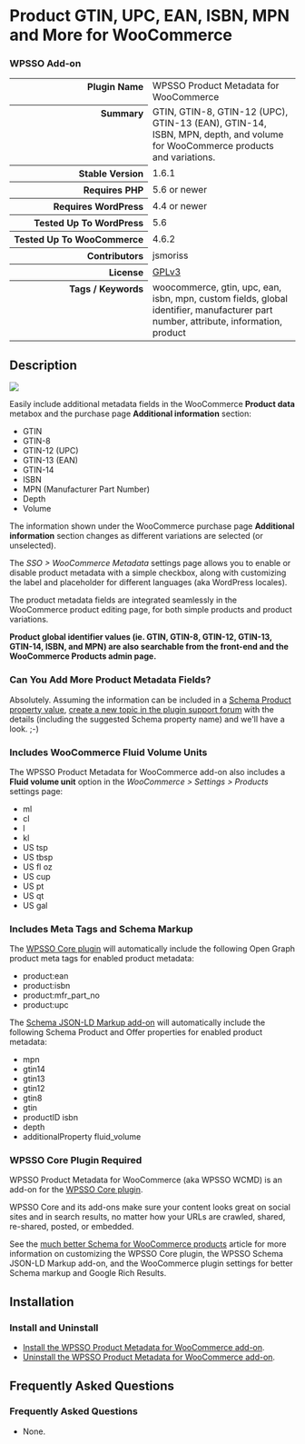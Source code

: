 <h1>Product GTIN, UPC, EAN, ISBN, MPN and More for WooCommerce</h1><h3>WPSSO Add-on</h3>

<table>
<tr><th align="right" valign="top" nowrap>Plugin Name</th><td>WPSSO Product Metadata for WooCommerce</td></tr>
<tr><th align="right" valign="top" nowrap>Summary</th><td>GTIN, GTIN-8, GTIN-12 (UPC), GTIN-13 (EAN), GTIN-14, ISBN, MPN, depth, and volume for WooCommerce products and variations.</td></tr>
<tr><th align="right" valign="top" nowrap>Stable Version</th><td>1.6.1</td></tr>
<tr><th align="right" valign="top" nowrap>Requires PHP</th><td>5.6 or newer</td></tr>
<tr><th align="right" valign="top" nowrap>Requires WordPress</th><td>4.4 or newer</td></tr>
<tr><th align="right" valign="top" nowrap>Tested Up To WordPress</th><td>5.6</td></tr>
<tr><th align="right" valign="top" nowrap>Tested Up To WooCommerce</th><td>4.6.2</td></tr>
<tr><th align="right" valign="top" nowrap>Contributors</th><td>jsmoriss</td></tr>
<tr><th align="right" valign="top" nowrap>License</th><td><a href="https://www.gnu.org/licenses/gpl.txt">GPLv3</a></td></tr>
<tr><th align="right" valign="top" nowrap>Tags / Keywords</th><td>woocommerce, gtin, upc, ean, isbn, mpn, custom fields, global identifier, manufacturer part number, attribute, information, product</td></tr>
</table>

<h2>Description</h2>

<p style="margin:0;"><img class="readme-icon" src="https://surniaulula.github.io/wpsso-wc-metadata/assets/icon-256x256.png"></p>

<p>Easily include additional metadata fields in the WooCommerce <strong>Product data</strong> metabox and the purchase page <strong>Additional information</strong> section:</p>

<ul>
<li>GTIN</li>
<li>GTIN-8</li>
<li>GTIN-12 (UPC)</li>
<li>GTIN-13 (EAN)</li>
<li>GTIN-14</li>
<li>ISBN</li>
<li>MPN (Manufacturer Part Number)</li>
<li>Depth</li>
<li>Volume</li>
</ul>

<p>The information shown under the WooCommerce purchase page <strong>Additional information</strong> section changes as different variations are selected (or unselected).</p>

<p>The <em>SSO &gt; WooCommerce Metadata</em> settings page allows you to enable or disable product metadata with a simple checkbox, along with customizing the label and placeholder for different languages (aka WordPress locales).</p>

<p>The product metadata fields are integrated seamlessly in the WooCommerce product editing page, for both simple products and product variations.</p>

<p><strong>Product global identifier values (ie. GTIN, GTIN-8, GTIN-12, GTIN-13, GTIN-14, ISBN, and MPN) are also searchable from the front-end and the WooCommerce Products admin page.</strong></p>

<h3>Can You Add More Product Metadata Fields?</h3>

<p>Absolutely. Assuming the information can be included in a <a href="https://schema.org/Product">Schema Product property value</a>, <a href="https://wordpress.org/support/plugin/wpsso-wc-metadata/">create a new topic in the plugin support forum</a> with the details (including the suggested Schema property name) and we'll have a look. ;-)</p>

<h3>Includes WooCommerce Fluid Volume Units</h3>

<p>The WPSSO Product Metadata for WooCommerce add-on also includes a <strong>Fluid volume unit</strong> option in the <em>WooCommerce &gt; Settings &gt; Products</em> settings page:</p>

<ul>
<li>ml</li>
<li>cl</li>
<li>l</li>
<li>kl</li>
<li>US tsp</li>
<li>US tbsp</li>
<li>US fl oz</li>
<li>US cup</li>
<li>US pt</li>
<li>US qt</li>
<li>US gal</li>
</ul>

<h3>Includes Meta Tags and Schema Markup</h3>

<p>The <a href="https://wpsso.com/extend/plugins/wpsso/free/">WPSSO Core plugin</a> will automatically include the following Open Graph product meta tags for enabled product metadata:</p>

<ul>
<li>product:ean</li>
<li>product:isbn</li>
<li>product:mfr_part_no</li>
<li>product:upc</li>
</ul>

<p>The <a href="https://wpsso.com/extend/plugins/wpsso-schema-json-ld/free/">Schema JSON-LD Markup add-on</a> will automatically include the following Schema Product and Offer properties for enabled product metadata:</p>

<ul>
<li>mpn</li>
<li>gtin14</li>
<li>gtin13</li>
<li>gtin12</li>
<li>gtin8</li>
<li>gtin</li>
<li>productID isbn</li>
<li>depth</li>
<li>additionalProperty fluid_volume</li>
</ul>

<h3>WPSSO Core Plugin Required</h3>

<p>WPSSO Product Metadata for WooCommerce (aka WPSSO WCMD) is an add-on for the <a href="https://wpsso.com/extend/plugins/wpsso/free/">WPSSO Core plugin</a>.</p>

<p>WPSSO Core and its add-ons make sure your content looks great on social sites and in search results, no matter how your URLs are crawled, shared, re-shared, posted, or embedded.</p>

<p>See the <a href="https://wpsso.com/docs/plugins/wpsso/installation/better-schema-for-woocommerce/">much better Schema for WooCommerce products</a> article for more information on customizing the WPSSO Core plugin, the WPSSO Schema JSON-LD Markup add-on, and the WooCommerce plugin settings for better Schema markup and Google Rich Results.</p>


<h2>Installation</h2>

<h3 class="top">Install and Uninstall</h3>

<ul>
<li><a href="https://wpsso.com/docs/plugins/wpsso-wc-metadata/installation/install-the-plugin/">Install the WPSSO Product Metadata for WooCommerce add-on</a>.</li>
<li><a href="https://wpsso.com/docs/plugins/wpsso-wc-metadata/installation/uninstall-the-plugin/">Uninstall the WPSSO Product Metadata for WooCommerce add-on</a>.</li>
</ul>


<h2>Frequently Asked Questions</h2>

<h3 class="top">Frequently Asked Questions</h3>

<ul>
<li>None.</li>
</ul>


